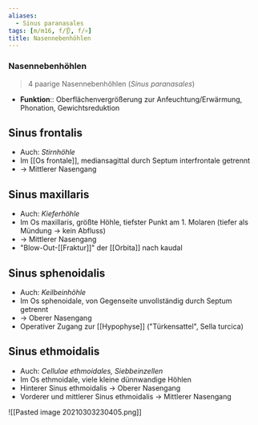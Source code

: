 ```yaml
---
aliases:
  - Sinus paranasales
tags: [m/m16, f/👂, f/💀]
title: Nasennebenhöhlen
---
```

### Nasennebenhöhlen 
> 4 paarige Nasennebenhöhlen (*Sinus paranasales*)
- **Funktion**:: Oberflächenvergrößerung zur Anfeuchtung/Erwärmung, Phonation, Gewichtsreduktion
## Sinus frontalis
- Auch: *Stirnhöhle*
- Im [[Os frontale]], mediansagittal durch Septum interfrontale getrennt
- → Mittlerer Nasengang
## Sinus maxillaris
- Auch: *Kieferhöhle*
- Im Os maxillaris, größte Höhle, tiefster Punkt am 1. Molaren (tiefer als Mündung → kein Abfluss)
- → Mittlerer Nasengang
- "Blow-Out-[[Fraktur]]" der [[Orbita]] nach kaudal
## Sinus sphenoidalis
- Auch: *Keilbeinhöhle*
- Im Os sphenoidale, von Gegenseite unvollständig durch Septum getrennt
- → Oberer Nasengang
- Operativer Zugang zur [[Hypophyse]] ("Türkensattel", Sella turcica)
## Sinus ethmoidalis
- Auch: *Cellulae ethmoidales, Siebbeinzellen*
- Im Os ethmoidale, viele kleine dünnwandige Höhlen
- Hinterer Sinus ethmoidalis → Oberer Nasengang
- Vorderer und mittlerer Sinus ethmoidalis → Mittlerer Nasengang

![[Pasted image 20210303230405.png]]

